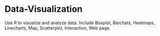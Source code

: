 # Data-Visualization
Use R to visualize and analyze data.
Include Boxplot, Barchats, Heatmaps, Linecharts, Map, Scatterplot, Interaction, Web page.
